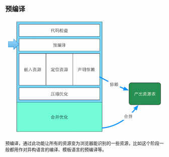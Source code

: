 ## 预编译

![](./img/outline-by-fis3-pre-parser.png)

预编译，通过此功能让所有的资源变为浏览器能识别的一些资源，比如这个阶段一般都用作对异构语言的编译、模板语言的预编译等。